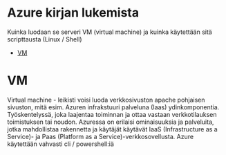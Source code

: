 # Azure kirjan lukemista
Kuinka luodaan se serveri VM (virtual machine) ja kuinka käytettään sitä scripttausta (Linux / Shell)

- [VM](#VM)

# VM
Virtual machine - leikisti voisi luoda verkkosivuston apache pohjaisen sivuston, mitä esim. Azuren infrakstuuri palveluna (Iaas) ydinkomponentia. Työskentelyssä, joka laajentaa toiminnan ja ottaa vastaan verkkotilauksen toimistuksen tai noudon. Azuressa on erilaisi ominaisuuksia ja palveluita, jotka mahdollistaa rakennetta ja käytäjät käytävät IaaS (Infrastructure as a Service)- ja Paas (Platform as a Service)-verkkosovellusta. Azure käytettään vahvasti cli / powershell:iä

<!-- 
https://fi.admininfo.info/c-mo-crear-y-configurar-vpn-en-azure
-->
